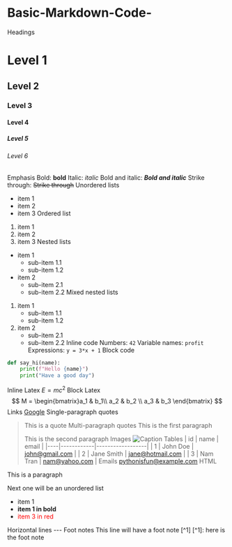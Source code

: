 # Basic-Markdown-Code-
Headings
# Level 1
## Level 2
### Level 3
#### Level 4
##### Level 5
###### Level 6
Emphasis
Bold: **bold**
Italic: *italic*
Bold and italic: ***Bold and italic***
Strike through: ~~Strike through~~
Unordered lists
- item 1
- item 2
- item 3
Ordered list
1. item 1
1. item 2
1. item 3
Nested lists
- item 1
    - sub-item 1.1
    - sub-item 1.2
- item 2
    - sub-item 2.1
    - sub-item 2.2
Mixed nested lists
1. item 1
    - sub-item 1.1
    - sub-item 1.2
1. item 2
    - sub-item 2.1
    - sub-item 2.2
Inline code
Numbers: `42`
Variable names: `profit`
Expressions: `y = 3*x + 1`
Block code
```python
def say_hi(name):
    print(f"Hello {name}")
    print("Have a good day")
```
Inline Latex
$E = mc^2$
Block Latex
$$
M = \begin{bmatrix}a_1 & b_1\\
a_2 & b_2 \\
a_3 & b_3
\end{bmatrix}
$$
Links
[Google](https://www.google.com)
Single-paragraph quotes
> This is a quote
Multi-paragraph quotes
> This is the first paragraph
>
> This is the second paragraph
Images
![Caption](path_to_the_image)
Tables
| id | name       | email            |
|----|------------|------------------|
| 1  | John Doe   | john@gmail.com   |
| 2  | Jane Smith | jane@hotmail.com |
| 3  | Nam Tran   | nam@yahoo.com    |
Emails
<pythonisfun@example.com>
HTML
<div>
    <p>This is a paragraph</p>
    <p>Next one will be an unordered list</p>
    <ul>
        <li>item 1</li>
        <li><b>item 1 in bold</b></li>
        <li><span style="color: red;">item 3 in red</span></li>
    </ul>
</div>
Horizontal lines
---
Foot notes
This line will have a foot note [^1]
[^1]: here is the foot note
